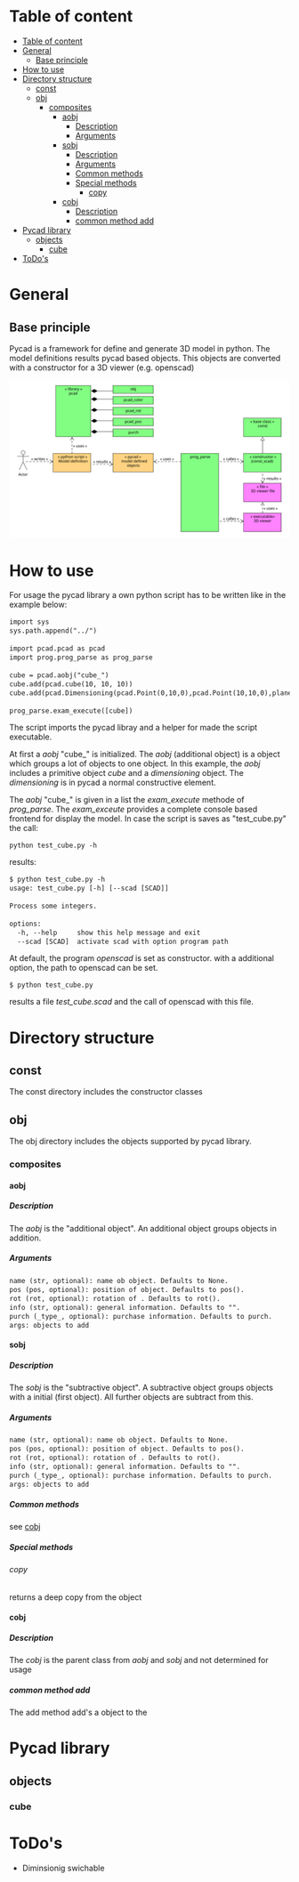 # Table of content
- [Table of content](#table-of-content)
- [General](#general)
  - [Base principle](#base-principle)
- [How to use](#how-to-use)
- [Directory structure](#directory-structure)
  - [const](#const)
  - [obj](#obj)
    - [composites](#composites)
      - [aobj](#aobj)
        - [Description](#description)
        - [Arguments](#arguments)
      - [sobj](#sobj)
        - [Description](#description-1)
        - [Arguments](#arguments-1)
        - [Common methods](#common-methods)
        - [Special methods](#special-methods)
          - [copy](#copy)
      - [cobj](#cobj)
        - [Description](#description-2)
        - [common method add](#common-method-add)
- [Pycad library](#pycad-library)
  - [objects](#objects)
    - [cube](#cube)
- [ToDo's](#todos)

# General
## Base principle

Pycad is a framework for define and generate 3D model in python. The model definitions results pycad based objects. This objects are converted with a constructor for a 3D viewer (e.g. openscad)

![base principle](./doc/dia_principle.svg)

# How to use
For usage the pycad library a own python script has to be written like in the example below:

```
import sys
sys.path.append("../")

import pcad.pcad as pcad
import prog.prog_parse as prog_parse

cube = pcad.aobj("cube_")
cube.add(pcad.cube(10, 10, 10))
cube.add(pcad.Dimensioning(pcad.Point(0,10,0),pcad.Point(10,10,0),plane="yx",text="yx"))

prog_parse.exam_execute([cube])    
```
The script imports the pycad libray and a helper for made the script executable. 

At first a *aobj* "cube_" is initialized. The *aobj* (additional object) is a object which groups a lot of objects to one object. In this example, the *aobj* includes a primitive object *cube* and a *dimensioning* object. The *dimensioning* is in pycad a normal constructive element.  

The *aobj* "cube_" is given in a list the *exam_execute* methode of *prog_parse*. The *exam_exceute* provides a complete console based frontend for display the model. In case the script is saves as "test_cube.py" the call:

```
python test_cube.py -h
```

results:

```
$ python test_cube.py -h
usage: test_cube.py [-h] [--scad [SCAD]]

Process some integers.

options:
  -h, --help     show this help message and exit
  --scad [SCAD]  activate scad with option program path
```
At default, the program *openscad* is set as constructor. with a additional option, the path to openscad can be set. 

```
$ python test_cube.py
```

results a file *test_cube.scad* and the call of openscad with this file.

# Directory structure
## const
The const directory includes the constructor classes
## obj
The obj directory includes the objects supported by pycad library.
### composites
#### aobj
##### Description
The *aobj* is the "additional object". An additional object groups objects in addition.
##### Arguments 
    name (str, optional): name ob object. Defaults to None.
    pos (pos, optional): position of object. Defaults to pos().
    rot (rot, optional): rotation of . Defaults to rot().
    info (str, optional): general information. Defaults to "".
    purch (_type_, optional): purchase information. Defaults to purch.
    args: objects to add
#### sobj
##### Description
The *sobj* is the "subtractive object". A subtractive object groups objects with a initial (first object). All further objects are subtract from this.
##### Arguments
    name (str, optional): name ob object. Defaults to None.
    pos (pos, optional): position of object. Defaults to pos().
    rot (rot, optional): rotation of . Defaults to rot().
    info (str, optional): general information. Defaults to "".
    purch (_type_, optional): purchase information. Defaults to purch.
    args: objects to add
##### Common methods
see [cobj](cobj)
##### Special methods
###### copy
returns a deep copy from the object
#### cobj
##### Description
The *cobj* is the parent class from *aobj* and *sobj* and not determined for usage
##### common method add
The add method add's a object to the 

# Pycad library
## objects
### cube

# ToDo's
- Diminsionig swichable